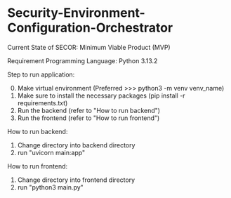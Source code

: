 # Security-Environment-Configuration-Orchestrator

Current State of SECOR: Minimum Viable Product (MVP)

Requirement Programming Language: Python 3.13.2

Step to run application:

0. Make virtual environment (Preferred >>> python3 -m venv venv_name)
1. Make sure to install the necessary packages (pip install -r requirements.txt)
2. Run the backend (refer to "How to run backend")
3. Run the frontend (refer to "How to run frontend")

How to run backend:
1. Change directory into backend directory
2. run "uvicorn main:app"

How to run frontend:
1. Change directory into frontend directory
2. run "python3 main.py"
